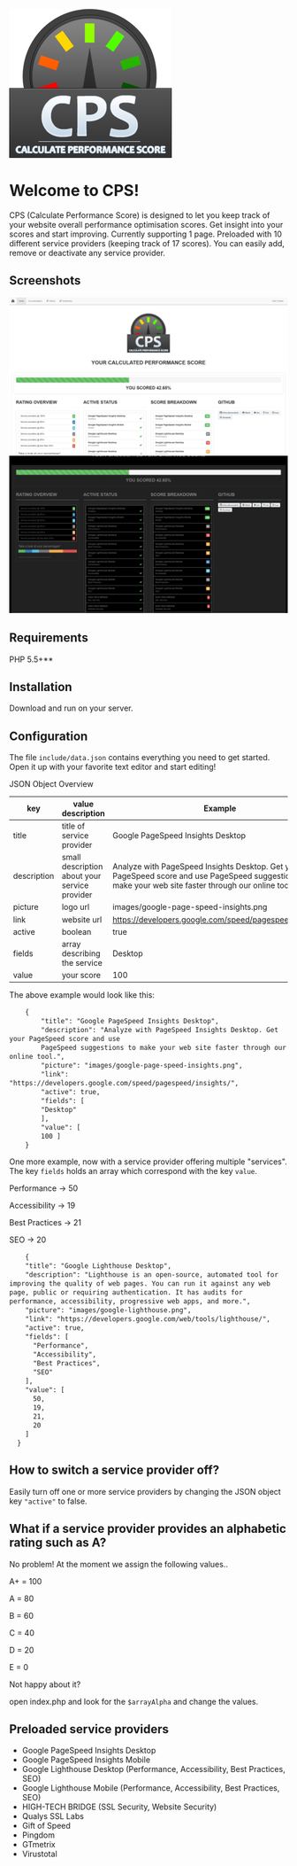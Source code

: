 ![logo CPS](https://raw.githubusercontent.com/vectordevfx/cps/master/images/cps-logo.png)

# Welcome to CPS!

CPS (Calculate Performance Score) is designed to let you keep track of your website overall performance optimisation scores. Get insight into your scores and start improving. Currently supporting 1 page. Preloaded with 10 different service providers (keeping track of 17 scores). You can easily add, remove or deactivate any service provider.

## Screenshots
![logo CPS](https://raw.githubusercontent.com/vectordevfx/cps/master/images/light_theme1.png)
![logo CPS](https://raw.githubusercontent.com/vectordevfx/cps/master/images/dark_theme2.png)
## Requirements

PHP 5.5+**

## Installation

Download and run on your server.

## Configuration

The file `include/data.json` contains everything you need to get started. 
Open it up with your favorite text editor and start editing!

JSON Object Overview

|     key         |value description		    |Example                        |
|----------------|-------------------------------|-----------------------------|
|title		|title of service provider           |Google PageSpeed Insights Desktop            |
|description    |small description about your service provider |Analyze with PageSpeed Insights Desktop. Get your PageSpeed score and use PageSpeed suggestions to make your web site faster through our online tool.            |
|picture	|logo url	|images/google-page-speed-insights.png|
|link		|website url	|https://developers.google.com/speed/pagespeed/insights/|
|active		|boolean	|true|
|fields		|array describing the service|Desktop|
|value		|your score|100|


The above example would look like this:
```
    {
    	"title": "Google PageSpeed Insights Desktop",
    	"description": "Analyze with PageSpeed Insights Desktop. Get your PageSpeed score and use 
    	PageSpeed suggestions to make your web site faster through our online tool.",
    	"picture": "images/google-page-speed-insights.png",
    	"link": "https://developers.google.com/speed/pagespeed/insights/",
    	"active": true,
    	"fields": [
    	"Desktop"
    	],
    	"value": [
    	100 ]
    }
```

One more example, now with a service provider offering multiple "services".
The key `fields` holds an array which correspond with the key `value`.

Performance -> 50

Accessibility -> 19

Best Practices -> 21

SEO -> 20


```
    {
    "title": "Google Lighthouse Desktop",
    "description": "Lighthouse is an open-source, automated tool for improving the quality of web pages. You can run it against any web page, public or requiring authentication. It has audits for performance, accessibility, progressive web apps, and more.",
    "picture": "images/google-lighthouse.png",
    "link": "https://developers.google.com/web/tools/lighthouse/",
	"active": true,
    "fields": [
      "Performance",
      "Accessibility",
      "Best Practices",
      "SEO"
    ],
    "value": [
      50,
      19,
      21,
      20
    ]
  }
```

## How to switch a service provider off?
Easily turn off one or more service providers by changing the JSON object key `"active"` to false.

## What if a service provider provides an alphabetic rating such as A?
No problem! At the moment we assign the following values..

A+ = 100

A = 80

B = 60

C = 40

D = 20

E = 0

Not happy about it? 

open index.php and look for the `$arrayAlpha` and change the values.  


## Preloaded service providers
 - Google PageSpeed Insights Desktop
 - Google PageSpeed Insights Mobile
 - Google Lighthouse Desktop
	(Performance,
	Accessibility,
	Best Practices,
	SEO)
 - Google Lighthouse Mobile
	(Performance,
	Accessibility,
	Best Practices,
	SEO)
 - HIGH-TECH BRIDGE
	(SSL Security,
	Website Security)
 - Qualys SSL Labs
 - Gift of Speed
 - Pingdom
 - GTmetrix
 - Virustotal

